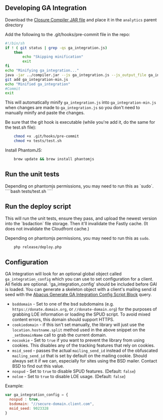 <h2>Developing GA Integration</h2>

Download the <a href="https://developers.google.com/closure/compiler/docs/gettingstarted_app">Closure Compiler JAR file</a> and place it in the `analytics` parent directory

Add the following to the .git/hooks/pre-commit file in the repo:

```bash
#!/bin/sh
if ! ( git status | grep -qs ga_integration.js)
    then
        echo "Skipping minification"
        exit
fi
echo "Minifying ga_integration..."
java -jar ../compiler.jar --js ga_integration.js --js_output_file ga_integration-min.js
git add ga_integration-min.js
echo "Minified ga_integration"
#Commit
exit
```

This will automatically minify `ga_integration.js` into `ga_integration-min.js` when changes are made to `ga_integration.js` so you don't need to manually minify and paste the changes. 

Be sure that the git hook is executable (while you're add it, do the same for the test.sh file):

```bash
    chmod +x .git/hooks/pre-commit
    chmod +x tests/test.sh
```

Install PhantomJS:
````bash
    brew update && brew install phantomjs
````
<h2>Run the unit tests</h2>
Depending on phantomjs permissions, you may need to run this as `sudo`.
````bash
    tests/test.sh
````

<h2>Run the deploy script</h2>
This will run the unit tests, ensure they pass, and upload the newest version into the `bsdaction` file storage. Then it'll invalidate the Fastly cache. (It does not invalidate the Cloudfront cache.)

Depending on phantomjs permissions, you may need to run this as `sudo`.

````bash
    php release/deploy.php
````

<h2>Configuration</h2>

GA Integration will look for an optional global object called `ga_integration_config` which you can use to set configuration for a client. All fields are optional. 'ga_integration_config' should be included before GAI is loaded. You can generate a skeleton object with a client's mailing send id seed with the <a href='https://stats.bluestatedigital.com/export/'>Abacus Generate GA Integration Config Script Block</a> query.

 - `bsddomain` - Set to one of the bsd subdomains (e.g. `https://donate.domain.org`, or `//donate-domain.org`) for the purposes of grabbing LOE information or loading the SPUD script. To avoid mixed content errors, this domain should support HTTPS.
 - `cookiedomain` - if this isn't set manually, the library will just use the `location.hostname.split` method used in the above snippet on the `_setDomainName` call to grab the current domain.
 - `nocookie` - Set to `true` if you want to prevent the library from using cookies. This disables any of the tracking features that rely on cookies. 
 - `msid_seed` - passes the actual `mailing_send_id` instead of the obfuscated `mailing_send_id` that is set by default on the mailing cookie. Should always set it if we can, especially for sites using the BSD mailer. Contact BSD to find out this value. 
 - `nospud` - Set to `true` to disable SPUD features. (Default: `false`)
 - `noloe` - Set to `true` to disable LOE usage. (Default: `false`)

Example:

```javascript
var ga_integration_config = {
  nospud : true,
  bsdomain: "//secure-domain.client.com",
  msid_seed: 9023328
}
````
